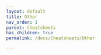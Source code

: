 ```yaml
---
layout: default
title: Other
nav_order: 1
parent: Cheatsheets
has_children: true
permalink: /docs/Cheatsheets/Other

---
```


